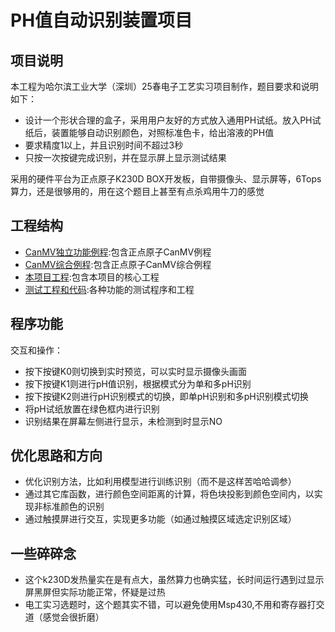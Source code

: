# PH值自动识别装置项目


## 项目说明
本工程为哈尔滨工业大学（深圳）25春电子工艺实习项目制作，题目要求和说明如下：
- 设计一个形状合理的盒子，采用用户友好的方式放入通用PH试纸。放入PH试纸后，装置能够自动识别颜色，对照标准色卡，给出溶液的PH值
- 要求精度1以上，并且识别时间不超过3秒
- 只按一次按键完成识别，并在显示屏上显示测试结果
  
采用的硬件平台为正点原子K230D BOX开发板，自带摄像头、显示屏等，6Tops算力，还是很够用的，用在这个题目上甚至有点杀鸡用牛刀的感觉

## 工程结构

- [CanMV独立功能例程](./CanMV_examples/):包含正点原子CanMV例程
- [CanMV综合例程](./CanMV_examples_all_in_one/):包含正点原子CanMV综合例程
- [本项目工程](./main_project/):包含本项目的核心工程
- [测试工程和代码](./models_test/):各种功能的测试程序和工程

## 程序功能

交互和操作：
- 按下按键K0则切换到实时预览，可以实时显示摄像头画面
- 按下按键K1则进行pH值识别，根据模式分为单和多pH识别
- 按下按键K2则进行pH识别模式的切换，即单pH识别和多pH识别模式切换
- 将pH试纸放置在绿色框内进行识别
- 识别结果在屏幕左侧进行显示，未检测到时显示NO


## 优化思路和方向

- 优化识别方法，比如利用模型进行训练识别（而不是这样苦哈哈调参）
- 通过其它库函数，进行颜色空间距离的计算，将色块投影到颜色空间内，以实现非标准颜色的识别
- 通过触摸屏进行交互，实现更多功能（如通过触摸区域选定识别区域）


## 一些碎碎念

- 这个k230D发热量实在是有点大，虽然算力也确实猛，长时间运行遇到过显示屏黑屏但实际功能正常，怀疑是过热
- 电工实习选题时，这个题其实不错，可以避免使用Msp430,不用和寄存器打交道（感觉会很折磨）
